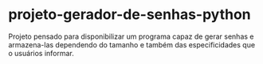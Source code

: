 # projeto-gerador-de-senhas-python
Projeto pensado para disponibilizar um programa capaz de gerar senhas e armazena-las dependendo do tamanho e também das especificidades que o usuários informar.

